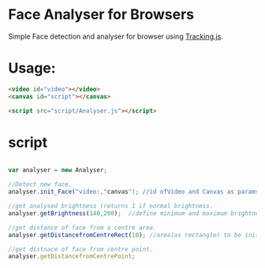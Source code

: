# Face Analyser for Browsers

Simple Face detection and analyser for browser using [Tracking.js](https://trackingjs.com).

# Usage:

``` html
<video id="video"></video>
<canvas id="script"></canvas>

<script src="script/Analyser.js"></script>

```
# script

``` javascript

var analyser = new Analyser;

//Detect new face.
analyser.init_Face("video:,"canvas"); //id ofVideo and Canvas as params.

//get analysed brightness (returns 1 if normal brightness.
analyser.getBrightness(140,200);  //define minimum and maximum brightness as params.

//get distance of face from a centre area.
analyser.getDistancefromCentreRect(10); //area(as rectangle) to be initialized as centre(in percentage) as params.

//get distnace of face from centre point.
analyser.getDistancefromCentrePoint;

```
